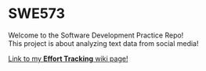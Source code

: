 # SWE573

Welcome to the Software Development Practice Repo!
<br>This project is about analyzing text data from social media! 

[Link to my **Effort Tracking** wiki page!](https://github.com/haticeaydinn/SWE573/wiki/Weekly-Effort-Tracking)
